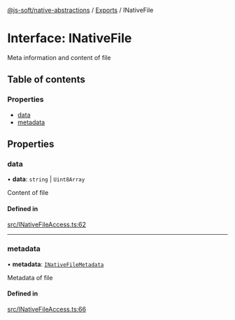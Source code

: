 [@js-soft/native-abstractions](../README.md) / [Exports](../modules.md) / INativeFile

# Interface: INativeFile

Meta information and content of file

## Table of contents

### Properties

- [data](INativeFile.md#data)
- [metadata](INativeFile.md#metadata)

## Properties

### data

• **data**: `string` \| `Uint8Array`

Content of file

#### Defined in

[src/INativeFileAccess.ts:62](https://github.com/js-soft/ts-native-access/blob/b144064/packages/abstractions/src/INativeFileAccess.ts#L62)

___

### metadata

• **metadata**: [`INativeFileMetadata`](INativeFileMetadata.md)

Metadata of file

#### Defined in

[src/INativeFileAccess.ts:66](https://github.com/js-soft/ts-native-access/blob/b144064/packages/abstractions/src/INativeFileAccess.ts#L66)
